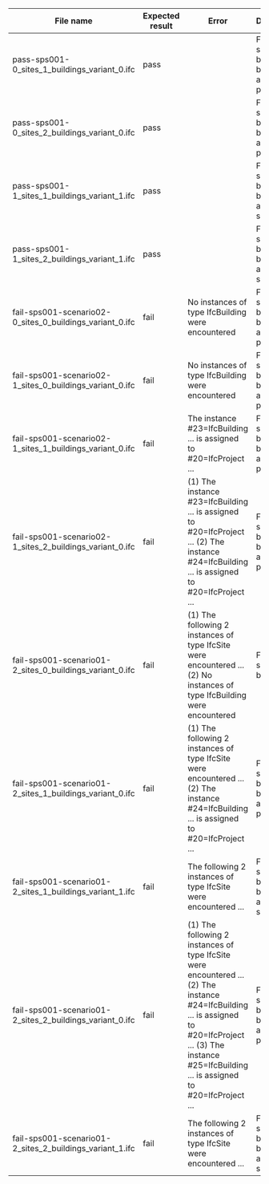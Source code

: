 | File name                                                | Expected result | Error                                                                                                                                                                                                            | Description                                                     |
|----------------------------------------------------------|-------|------------------------------------------------------------------------------------------------------------------------------------------------------------------------------------------------------------------|-----------------------------------------------------------------|
| pass-sps001-0_sites_1_buildings_variant_0.ifc            | pass  |                                                                                                                                                                                                                  | File with 0 sites and 1 buildings, building assigned to project |
| pass-sps001-0_sites_2_buildings_variant_0.ifc            | pass  |                                                                                                                                                                                                                  | File with 0 sites and 2 buildings, building assigned to project |
| pass-sps001-1_sites_1_buildings_variant_1.ifc            | pass  |                                                                                                                                                                                                                  | File with 1 sites and 1 buildings, building assigned to site    |
| pass-sps001-1_sites_2_buildings_variant_1.ifc            | pass  |                                                                                                                                                                                                                  | File with 1 sites and 2 buildings, building assigned to site    |
| fail-sps001-scenario02-0_sites_0_buildings_variant_0.ifc | fail  | No instances of type IfcBuilding were encountered                                                                                                                                                                | File with 0 sites and 0 buildings, building assigned to project |
| fail-sps001-scenario02-1_sites_0_buildings_variant_0.ifc | fail  | No instances of type IfcBuilding were encountered                                                                                                                                                                | File with 1 sites and 0 buildings, building assigned to project |
| fail-sps001-scenario02-1_sites_1_buildings_variant_0.ifc | fail  | The instance #23=IfcBuilding ... is assigned to #20=IfcProject ...                                                                                                                                               | File with 1 sites and 1 buildings, building assigned to project |
| fail-sps001-scenario02-1_sites_2_buildings_variant_0.ifc | fail  | (1) The instance #23=IfcBuilding ... is assigned to #20=IfcProject ... (2) The instance #24=IfcBuilding ... is assigned to #20=IfcProject ...                                                                    | File with 1 sites and 2 buildings, building assigned to project |
| fail-sps001-scenario01-2_sites_0_buildings_variant_0.ifc | fail  | (1) The following 2 instances of type IfcSite were encountered ... (2) No instances of type IfcBuilding were encountered                                                                                         | File with 2 sites and 0 buildings                               |
| fail-sps001-scenario01-2_sites_1_buildings_variant_0.ifc | fail  | (1) The following 2 instances of type IfcSite were encountered ... (2) The instance #24=IfcBuilding ... is assigned to #20=IfcProject ...                                                                        | File with 2 sites and 1 buildings, building assigned to project |
| fail-sps001-scenario01-2_sites_1_buildings_variant_1.ifc | fail  | The following 2 instances of type IfcSite were encountered ...                                                                                                                                                   | File with 2 sites and 1 buildings, building assigned to site    |
| fail-sps001-scenario01-2_sites_2_buildings_variant_0.ifc | fail  | (1) The following 2 instances of type IfcSite were encountered ... (2) The instance #24=IfcBuilding ... is assigned to #20=IfcProject ... (3) The instance #25=IfcBuilding ... is assigned to #20=IfcProject ... | File with 2 sites and 2 buildings, building assigned to project |
| fail-sps001-scenario01-2_sites_2_buildings_variant_1.ifc | fail  | The following 2 instances of type IfcSite were encountered ...                                                                                                                                                   | File with 2 sites and 2 buildings, building assigned to site    |
